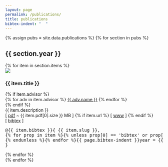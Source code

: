 ```yaml
---
layout: page
permalink: /publications/
title: publications
bibtex-indent: "  "
---
```


{% assign pubs = site.data.publications %}
{% for section in pubs %}
  <section class="pubs" id="y{{ section.year }}">
    <h2>{{ section.year }}</h2>
  {% for item in section.items %}
    <section class="pub" id="p-{{ item.pdf[0].slug }}">
        <img src="/assets/{{ item.pdf[0].slug }}.png" />
        <div class="pub-content">
            <h3>{{ item.title }}</h3>
            {% if item.advisor %}<div class="advisor">
                {% for adv in item.advisor %}
                <a href="{{ adv.url }}">{{ adv.name }}</a>
                {% endfor %}
            </div>{% endif %}
            <div class="description">{{ item.description }}</div>
            <div class="links">
                [ <a href="/assets/{{ item.pdf[0].slug }}.pdf">pdf</a> ~ {{ item.pdf[0].size }} MB ]
                {% if item.url %}
                    [ <a href="{{ item.url }}">www</a> ]
                {% endif %}
                <div class="bibtex">
                    [ <a href="#">bibtex</a> ]
<pre id="bibtex-{{ item.pdf[0].slug }}">
@{{ item.bibtex }}&#123; {{ item.slug }},
{% for prop in item %}{% unless prop[0] == 'bibtex' or prop[0] == 'advisor' or prop[0] == 'pdf' or prop[0] == 'slug' or prop[0] == 'description'  %}{{ page.bibtex-indent }}{{ prop[0] }} = &#123;{{ prop[1] }}&#125;,
{% endunless %}{% endfor %}{{ page.bibtex-indent }}year = &#123;{{ section.year }}&#125;
&#125;
</pre>
                </div>
            </div>
        </div>
    </section>
  {% endfor %}
  </section>
{% endfor %}